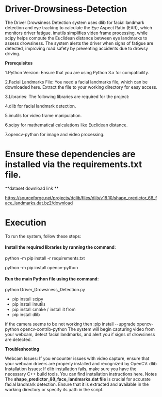 # Driver-Drowsiness-Detection
The Driver Drowsiness Detection system uses dlib for facial landmark detection and eye tracking to calculate the Eye Aspect Ratio (EAR), which monitors driver fatigue. imutils simplifies video frame processing, while scipy helps compute the Euclidean distance between eye landmarks to assess drowsiness. The system alerts the driver when signs of fatigue are detected, improving road safety by preventing accidents due to drowsy driving.

**Prerequisites**

1.Python Version: Ensure that you are using Python 3.x for compatibility.

2.Facial Landmarks File: You need a facial landmarks file, which can be downloaded here. Extract the file to your working directory for easy access.

3.Libraries: The following libraries are required for the project:

4.dlib for facial landmark detection.

5.imutils for video frame manipulation.

6.scipy for mathematical calculations like Euclidean distance.

7.opencv-python for image and video processing.

# Ensure these dependencies are installed via the requirements.txt file.

**dataset download link **

 https://sourceforge.net/projects/dclib/files/dlib/v18.10/shape_predictor_68_face_landmarks.dat.bz2/download


# Execution
To run the system, follow these steps:

#### Install the required libraries by running the command:

python -m pip install -r requirements.txt

python -m pip install opencv-python 

#### Run the main Python file using the command:


python Driver_Drowsiness_Detection.py
* pip install scipy
* pip install imutils
* pip install cmake / install it from 
* pip install dlib

if the camera seems to be not working then :pip install --upgrade opencv-python opencv-contrib-python
The system will begin capturing video from your webcam, detect facial landmarks, and alert you if signs of drowsiness are detected.

**Troubleshooting**

Webcam Issues: If you encounter issues with video capture, ensure that your webcam drivers are properly installed and recognized by OpenCV.
dlib Installation Issues: If dlib installation fails, make sure you have the necessary C++ build tools. You can find installation instructions here.
Notes
The **shape_predictor_68_face_landmarks.dat file** is crucial for accurate facial landmark detection. Ensure that it is extracted and available in the working directory or specify its path in the script.
